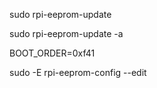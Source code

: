 sudo rpi-eeprom-update

sudo rpi-eeprom-update -a

BOOT_ORDER=0xf41


sudo -E rpi-eeprom-config --edit


